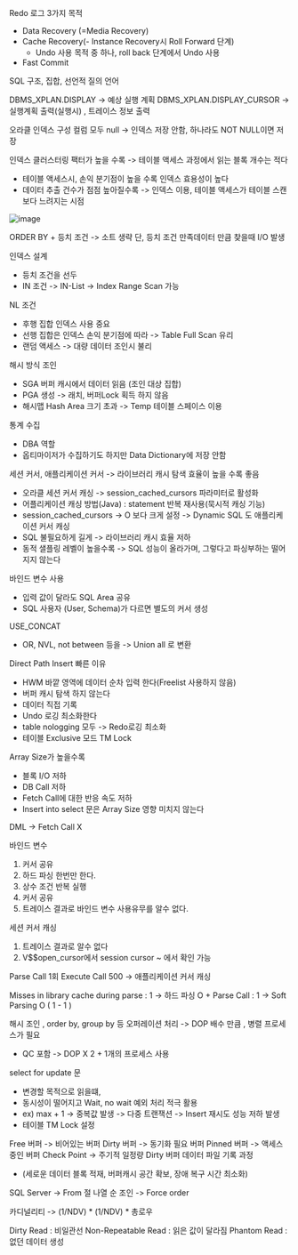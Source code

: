 Redo 로그 3가지 목적
  - Data Recovery (=Media Recovery)
  - Cache Recovery(- Instance Recovery시 Roll Forward 단계)
    - Undo 사용 목적 중 하나, roll back 단계에서 Undo 사용
  - Fast Commit

SQL 구조, 집합, 선언적 질의 언어

DBMS_XPLAN.DISPLAY -> 예상 실행 계획
DBMS_XPLAN.DISPLAY_CURSOR -> 실행계획 출력(실행시) , 트레이스 정보 출력

오라클 인덱스 구성 컬럼 모두 null -> 인덱스 저장 안함, 하나라도 NOT NULL이면 저장

인덱스 클러스터링 팩터가 높을 수록 -> 테이블 액세스 과정에서 읽는 블록 개수는 적다
  - 테이블 액세스시, 손익 분기점이 높을 수록 인덱스 효용성이 높다
  - 데이터 추출 건수가 점점 높아질수록 -> 인덱스 이용, 테이블 액세스가 테이블 스캔보다 느려지는 시점

![image](https://github.com/user-attachments/assets/e4df3269-042e-48c2-ba6f-da56dadd6922)


ORDER BY + 등치 조건 -> 소트 생략 단, 등치 조건 만족데이터 만큼 찾을때 I/O 발생

인덱스 설계
  - 등치 조건을 선두
  - IN 조건 -> IN-List -> Index Range Scan 가능

NL 조건 
  - 후행 집합 인덱스 사용 중요
  - 선행 집합은 인덱스 손익 분기점에 따라 -> Table Full Scan 유리
  - 랜덤 액세스 -> 대량 데이터 조인시 불리

해시 방식 조인 
  - SGA 버퍼 캐시에서 데이터 읽음 (조인 대상 집합)
  - PGA 생성 -> 래치, 버퍼Lock 획득 하지 않음
  - 해시맵 Hash Area 크기 초과 -> Temp 테이블 스페이스 이용

통계 수집
  - DBA 역할
  - 옵티마이저가 수집하기도 하지만 Data Dictionary에 저장 안함

세션 커서, 애플리케이션 커서 -> 라이브러리 캐시 탐색 효율이 높을 수록 좋음
  - 오라클 세션 커서 캐싱 -> session_cached_cursors 파라미터로 활성화
  - 어플리케이션 캐싱 방법(Java) : statement 반복 재사용(묵시적 캐싱 기능)
  - session_cached_cursors -> O 보다 크게 설정 -> Dynamic SQL 도 애플리케이션 커서 캐싱
  - SQL 불필요하게 길게 -> 라이브러리 캐시 효율 저하
  - 동적 샐플링 레벨이 높을수록 -> SQL 성능이 올라가며, 그렇다고 파싱부하는 떨어지지 않는다

바인드 변수 사용
  - 입력 값이 달라도 SQL Area 공유
  - SQL 사용자 (User, Schema)가 다르면 별도의 커서 생성

USE_CONCAT
  - OR, NVL, not between 등을 -> Union all 로 변환

Direct Path Insert 빠른 이유
  - HWM 바깥 영역에 데이터 순차 입력 한다(Freelist 사용하지 않음)
  - 버퍼 캐시 탐색 하지 않는다
  - 데이터 직접 기록
  - Undo 로깅 최소화한다
  - table nologging 모두 -> Redo로깅 최소화
  - 테이블 Exclusive 모드 TM Lock

Array Size가 높을수록
  - 블록 I/O 저하
  - DB Call 저하
  - Fetch Call에 대한 반응 속도 저하
  - Insert into select 문은 Array Size 영향 미치지 않는다

DML -> Fetch Call X

바인드 변수 
  1. 커서 공유
  2. 하드 파싱 한번만 한다.
  3. 상수 조건 반복 실행
  4. 커서 공유
  5. 트레이스 결과로 바인드 변수 사용유무를 알수 없다.

세션 커서 캐싱 
  1. 트레이스 결과로 알수 없다
  2. V$$open_cursor에서 session cursor ~ 에서 확인 가능

Parse Call 1회 Execute Call 500 -> 애플리케이션 커서 캐싱

Misses in library cache during parse : 1 -> 하드 파싱 O + Parse Call : 1 -> Soft Parsing O ( 1 - 1 )

해시 조인 , order by, group by 등 오퍼레이션 처리 -> DOP 배수 만큼 , 병렬 프로세스가 필요
  - QC 포함 -> DOP X 2 + 1개의 프로세스 사용

select for update 문 
  - 변경할 목적으로 읽을떄,
  - 동시성이 떨어지고 Wait, no wait 예외 처리 적극 활용
  - ex) max + 1 -> 중복값 발생 -> 다중 트랜잭션 -> Insert 재시도 성능 저하 발생
  - 테이블 TM Lock 설정

Free 버퍼 -> 비어있는 버퍼
Dirty 버퍼 -> 동기화 필요 버퍼
Pinned 버퍼 -> 액세스 중인 버퍼
Check Point -> 주기적 일정량 Dirty 버퍼 데이터 파일 기록 과정 
  - (세로운 데이터 블록 적재, 버퍼캐시 공간 확보, 장애 복구 시간 최소화)

SQL Server -> From 절 나열 순 조인 -> Force order

카디널리티 -> (1/NDV) * (1/NDV) * 총로우

Dirty Read : 비일관선
Non-Repeatable Read : 읽은 값이 달라짐
Phantom Read : 없던 데이터 생성
